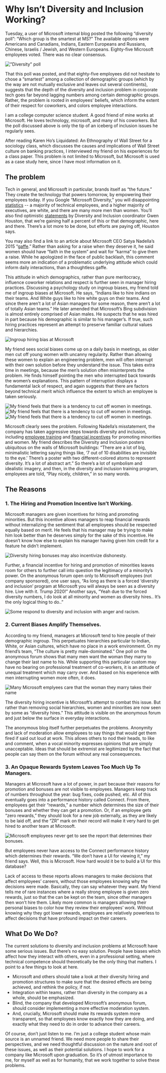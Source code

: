 # Why Isn’t Diversity and Inclusion Working? #

Tuesday, a user of Microsoft internal blog posted the following “diversity poll”: “Which group is the smartest at MS?” The available options were Americans and Canadians, Indians, Eastern Europeans and Russians, Chinese, Israelis / Jewish, and Western Europeans. Eighty-five Microsoft employees voted. There was no clear consensus.

!["Diversity" poll][diversity poll]

That this poll was posted, and that eighty-five employees did not hesitate to chose a “smartest” among a collection of demographic groups (which by the way are not mutually exclusive and leaves out several continents), suggests that the depth of the diversity and inclusion problem in corporate tech goes far beyond lagging numbers among certain demographic groups. Rather, the problem is rooted in employees’ beliefs, which inform the extent of their respect for coworkers, and colors employee interactions.

I am a college computer science student. A good friend of mine works at Microsoft. He loves technology, microsoft, and many of his coworkers. But the poll discussed above is only the tip of an iceberg of inclusion issues he regularly sees.

After reading Karen Ho’s Liquidated: An Ethnography of Wall Street for a sociology class, which discusses the causes and implications of Wall Street culture on banking practices, I interviewed my friend on his experiences for a class paper. This problem is not limited to Microsoft, but Microsoft is used as a case study here, since I have most information on it.

## The problem ##
Tech in general, and Microsoft in particular, brands itself as “the future.” They create the technology that powers tomorrow, by empowering their employees today. If you Google “Microsoft Diversity,” you will disappointing [statistics] -- a majority of technical employees, and a higher majority of executives, are white, and there are many more men than women. You’ll also find optimistic [statements] by Diversity and Inclusion coordinator Gwen Houston, that we’re gaining half a percent of this or that demographic, here and there. There’s a lot more to be done, but efforts are paying off, Houston says. 

You may also find a link to an article about Microsoft CEO Satya Nadella’s 2015 “[gaffe].” Rather than asking for a raise when they deserve it, he said women should have “faith in the system” and wait for “karma” to give them a raise. While he apologized in the face of public backlash, this comment seems more an indication of a problematic underlying attitude which could inform daily interactions, than a thoughtless gaffe.

This attitude in which demographics, rather than pure meritocracy, influence coworker relations and respect is further seen in manager hiring practices. Discussing a psychology study on ingroup biases, my friend told me of ingroup biases at Microsoft. He says, “Indians like to hire indians on their teams. And White guys like to hire white guys on their teams. And since there aren’t a lot of Asian managers for some reason, there aren’t a lot of totally Asian teams.” He later amended that Microsoft’s Bing subdivision is almost entirely comprised of Asian males. He suspects that he was hired in part because his demographic is similar to his manager’s.  If true, such hiring practices represent an attempt to preserve familiar cultural values and hierarchies. 

![Ingroup hiring bias at Microsoft][ingroup hiring]

My friend sees social biases come up on a daily basis in meetings, as older men cut off young women with uncanny regularity. Rather than allowing these women to explain an engineering problem, men will often interrupt with their own solution before they understand the issue. This takes extra time in meetings, because the men’s solution often misinterprets the problem. He finds himself pointing the men who interrupted back towards the women’s explanations. This pattern of interruption displays a fundamental lack of respect, and again suggests that there are factors beyond technical merit which influence the extent to which an employee is taken seriously.

![My friend feels that there is a tendency to cut off women in meetings.][cutting off women 1]
![My friend feels that there is a tendency to cut off women in meetings.][cutting off women 2]
![My friend feels that there is a tendency to cut off women in meetings.][cutting off women 3]

Microsoft clearly sees the problem. Following Nadella’s misstatement, the company has taken aggressive steps towards diversity and inclusion, including [employee training] and [financial incentives] for promoting minorities and women. My friend describes the Diversity and Inclusion posters ubiquitous on the walls of Microsoft buildings: “There are a lot of big, minimalistic lettering saying things like, ‘7 out of 10 disabilities are invisible to the eye.’ There’s a poster with two different-colored atoms to represent diversity. It’s a lot of abstract art.” So there’s a lot of symbolism and idealistic imagery, and then, in the diversity and inclusion training program, employees are told, “Play nicely, children,” in so many words.

## The Reasons 
### 1. The Hiring and Promotion Incentive Isn’t Working. ###
Microsoft managers are given incentives for hiring and promoting minorities. But this incentive allows managers to reap financial rewards without internalizing the sentiment that all employees should be respected equally based on merit. He feels that his manager may be trying to make him look better than he deserves simply for the sake of this incentive. He doesn’t know how else to explain his manager having given him credit for a feature he didn’t implement.

![Diversity hiring bonuses may also incentivize dishonesty.][undeserved credit]

Further, a financial incentive for hiring and promotion of minorities leaves room for others to further call into question the legitimacy of a minority’s power. On the anonymous forum open only to Microsoft employees (not company sponsored), one user says, “As long as there is a forced ‘diversity and inclusion’ program at Microsoft you will always be seen as a diversity hire. Live with it. Trump 2020!” Another says, “Yeah due to the forced diversity numbers, I do look at all minority and women as diversity hires.. It’s the only logical thing to do..”

![Some respond to diversity and inclusion with anger and racism.]["forced" diversity]

### 2. Current Biases Amplify Themselves. ###
According to my friend, managers at Microsoft tend to hire people of their demographic ingroup. This perpetuates hierarchies particular to Indian, White, or Asian cultures, which have no place in a work environment. On my friend’s team, “The culture is pretty male-dominated.” One poll on the anonymous forum shows that many men want the woman they marry to change their last name to his. While supporting this particular custom may have no bearing on professional treatment of co-workers, it is an attitude of unequal treatment which may carry over. And based on his experience with men interrupting women more often, it does.

![Many Microsoft emplyees care that the woman they marry takes their name][women name change]

The diversity hiring incentive is Microsoft’s attempt to combat this issue. But rather than removing social hierarchies, women and minorities are now seen by some as “diversity hires.” This attitude is visible on the anonymous forum and just below the surface in everyday interactions.

The anonymous blog itself further perpetuates the problems. Anonymity and lack of moderation allow employees to say things that would get them fired if said out loud at work. This allows others to nod their heads, to like and comment, when a vocal minority expresses opinions that are simply unacceptable. Ideas that should be extremist are legitimized by the fact that people can say them on the forum without any real consequences.

### 3. An Opaque Rewards System Leaves Too Much Up To Managers. ###
Managers at Microsoft have a lot of power, in part because their reasons for promotion and bonuses are not visible to employees. Managers keep track of numbers throughout the year: bug fixes, code pushed, etc. All of this eventually goes into a performance history called Connect. From there, employees get their “rewards,” a number  which determines the size of their bonuses and whether they can get a promotion. Or, if an employee gets “zero rewards,” they should look for a new job externally, as they are likely to be laid off, and the “ZR” mark on their record will make it very hard to get hired to another team at Microsoft.	

![Microsoft employees never get to see the report that determines their bonuses.][opaque employee reviews]

But employees never have access to the Connect performance history which determines their rewards. “We don’t have a UI for viewing it,” my friend says. Well, this is Microsoft. How hard would it be to build a UI for this database?

Lack of access to these reports allows managers to make decisions that affect employees’ careers, without those employees knowing why the decisions were made. Basically, they can say whatever they want. My friend tells me of rare instances where a really strong employee is given zero rewards, just so that the can be kept on the team, since other managers then won’t hire them. Likely more common is managers allowing their personal biases to color how they review their employees’ work. Without knowing why they got lower rewards, employees are relatively powerless to affect decisions that have profound impact on their careers.

## What Do We Do? ##
The current solutions to diversity and inclusion problems at Microsoft have some serious issues. But there’s no easy solution. People have biases which affect how they interact with others, even in a professional setting, where technical competence should theoretically be the only thing that matters. I point to a few things to look at here. 

- Microsoft and others should take a look at their diversity hiring and promotion structures to make sure that the desired effects are being achieved, and rethink the policy, if not. 
- Integration within teams, rather than diversity in the company as a whole, should be emphasized.
- Blind, the company that developed Microsoft’s anonymous forum, should consider implementing a more effective moderation system. 
- And, crucially, Microsoft should make its rewards system more transparent, so that employees know exactly how they are doing, and exactly what they need to do in order to advance their careers. 

Of course, don’t just listen to me. I’m just a college student whose main source is an unnamed friend. We need more people to share their perspectives, and we need thoughtful discussion on the nature and root of these issues, as well as their potential solutions. I hope to work for a company like Microsoft upon graduation. So it’s of utmost importance to me, for myself as well as for humanity, that we work together to solve these problems.

[statistics]: https://www.microsoft.com/en-us/diversity/inside-microsoft/default.aspx#epgDivFocusArea
[statements]: https://blogs.microsoft.com/blog/2015/11/23/global-diversity-inclusion-update-sharing-our-latest-workforce-numbers/
[gaffe]: http://www.techtimes.com/articles/17610/20141010/women-should-trust-karma-for-pay-raise-microsoft-ceo-satya-nadella-apologizes-for-gaffe.htm
[employee training]: https://www.microsoft.com/en-us/diversity/training/default.aspx
[financial incentives]: http://fortune.com/2016/11/18/microsoft-diversity-women/

[cutting off women 1]: https://github.com/newmanlucy/random/blob/master/tech_equality/images/cutting_off_women_1.png
[cutting off women 2]: https://github.com/newmanlucy/random/blob/master/tech_equality/images/cutting_off_women_2.png
[cutting off women 3]: https://github.com/newmanlucy/random/blob/master/tech_equality/images/cutting_off_women_3.png
[diversity poll]: https://github.com/newmanlucy/random/blob/master/tech_equality/images/diversity_poll.png
[diversity poll question]: https://github.com/newmanlucy/random/blob/master/tech_equality/images/diversity_poll_question.png
[diversity poll results]: https://github.com/newmanlucy/random/blob/master/tech_equality/images/diversity_poll_results.png
["forced" diversity]: https://github.com/newmanlucy/random/blob/master/tech_equality/images/forced_diversity.png
["forced" diversity and inclusion 1]: https://github.com/newmanlucy/random/blob/master/tech_equality/images/forced_diversity_and_inclusion_1.png
["forced" diversity and inclusion 2]: https://github.com/newmanlucy/random/blob/master/tech_equality/images/forced_diversity_and_inclusion_2.png
[ingroup hiring]: https://github.com/newmanlucy/random/blob/master/tech_equality/images/ingroup_hiring.png
[opaque employee reviews]: https://github.com/newmanlucy/random/blob/master/tech_equality/images/opaque_employee_reviews.png
[undeserved credit]: https://github.com/newmanlucy/random/blob/master/tech_equality/images/undeserved_credit.png
[women name change]: https://github.com/newmanlucy/random/blob/master/tech_equality/images/women_name_change.png
[women name change question]: https://github.com/newmanlucy/random/blob/master/tech_equality/images/women_name_change_question.png
[women name change response]: https://github.com/newmanlucy/random/blob/master/tech_equality/images/women_name_change_response.png
